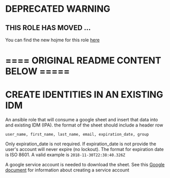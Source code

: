 # DEPRECATED WARNING 

## THIS ROLE HAS MOVED ... 
You can find the new hojme for this role [here](https://github.com/redhat-cop/infra-ansible)


# ==== ORIGINAL README CONTENT BELOW =====
# CREATE IDENTITIES IN AN EXISTING IDM
An ansible role that will consume a google sheet and insert that data into and existing IDM (IPA). the format of the sheet should include a header row

```
user_name, first_name, last_name, email, expiration_date, group
```

Only expiration_date is not required. If expiration_date is not provide the user's account will never expire (no lockout). The format for expiration date is ISO 8601. A valid example is ```2018-11-30T22:38:40.326Z```

A google service account is needed to download the sheet. See this [Google document](https://developers.google.com/identity/protocols/OAuth2ServiceAccount) for information about creating a service account

